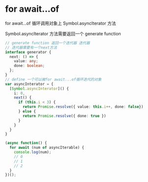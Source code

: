 # for await...of

for await...of 循环调用对象上 Symbol.asyncIterator 方法

Symbol.asyncIterator 方法需要返回一个 generate function

```ts
// generate function 返回一个迭代器 迭代器
// 迭代器需要有一个next方法
interface generator {
  next: () => {
    value: any;
    done: boolean;
  };
}
// define 一个可以被for await...of循环迭代的对象
var asyncInterator = {
  [Symbol.asyncInterator]() {
    i: 0,
    next() {
      if (this.i < 3) {
        return Promise.resolve({ value: this.i++, done: false})
      } else {
        return Promise.resolve({ done: true })
      }
    }
  }
}

(async function() {
  for await (num of asyncIterable) {
    console.log(num);
    // 0
    // 1
    // 2
  }
})();
```
